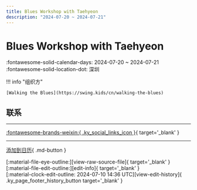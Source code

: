 ```yaml
---
title: Blues Workshop with Taehyeon
description: "2024-07-20 ~ 2024-07-21"
---
```


# Blues Workshop with Taehyeon 

:fontawesome-solid-calendar-days: 2024-07-20 ~ 2024-07-21  
:fontawesome-solid-location-dot: 深圳  

!!! info "组织方"

    [Walking the Blues](https://swing.kids/cn/walking-the-blues)  

## 联系


---

 [:fontawesome-brands-weixin:{ .ky_social_links_icon }](https://mp.weixin.qq.com/s/qd6VmCGYlOyJIiF1T8lQSA){ target='_blank' }

---

[添加到日历](https://swing.news/ics/zh-Hans/2024/cn/blues-workshop-with-taehyeon-2024.ics){ .md-button }

<div class="ky_page_footer" markdown>
<div class="ky_page_footer_trailing" markdown="span">
[:material-file-eye-outline:][view-raw-source-file]{ target='_blank' }
[:material-file-edit-outline:][edit-info]{ target='_blank' }
</div>
<div class="ky_page_footer_leading" markdown="span">
[:material-clock-edit-outline: 2024-07-10 14:36 UTC][view-edit-history]{ .ky_page_footer_history_button target='_blank' }
</div>
</div>

[view-raw-source-file]: https://github.com/swingdance/events/blob/main/2024/cn/blues-workshop-with-taehyeon-2024.json "查看原始源文件"
[edit-info]: https://github.com/swingdance/events/issues/new?assignees=&labels=update+event&projects=&template=03-update_entity.yml&title=%5B2024%2Fcn%5D%20Blues%20Workshop%20with%20Taehyeon&region=cn&year=2024&id=blues-workshop-with-taehyeon-2024&name=Blues%20Workshop%20with%20Taehyeon&org_id=walking-the-blues "编辑信息"

[view-edit-history]: https://github.com/swingdance/events/commits/main/2024/cn/blues-workshop-with-taehyeon-2024.json "查看编辑历史"
